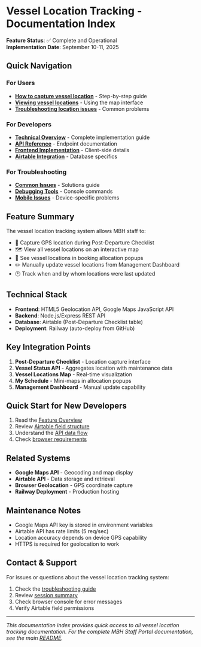 # Vessel Location Tracking - Documentation Index

**Feature Status**: ✅ Complete and Operational  
**Implementation Date**: September 10-11, 2025

## Quick Navigation

### For Users
- **[How to capture vessel location](../02-features/vessel-tracking/VESSEL_LOCATION_TRACKING_IMPLEMENTATION.md#staff-completing-post-departure-checklist)** - Step-by-step guide
- **[Viewing vessel locations](../02-features/vessel-tracking/VESSEL_LOCATION_TRACKING_IMPLEMENTATION.md#viewing-vessel-locations)** - Using the map interface
- **[Troubleshooting location issues](../05-troubleshooting/VESSEL_LOCATION_TRACKING_TROUBLESHOOTING.md#location-capture-issues)** - Common problems

### For Developers
- **[Technical Overview](../02-features/vessel-tracking/VESSEL_LOCATION_TRACKING_IMPLEMENTATION.md)** - Complete implementation guide
- **[API Reference](../04-technical/VESSEL_STATUS_API.md)** - Endpoint documentation
- **[Frontend Implementation](../04-technical/LOCATION_TRACKING_FRONTEND.md)** - Client-side details
- **[Airtable Integration](../03-integrations/airtable/LOCATION_TRACKING_AIRTABLE.md)** - Database specifics

### For Troubleshooting
- **[Common Issues](../05-troubleshooting/VESSEL_LOCATION_TRACKING_TROUBLESHOOTING.md)** - Solutions guide
- **[Debugging Tools](../05-troubleshooting/VESSEL_LOCATION_TRACKING_TROUBLESHOOTING.md#debugging-tools)** - Console commands
- **[Mobile Issues](../05-troubleshooting/VESSEL_LOCATION_TRACKING_TROUBLESHOOTING.md#mobile-specific-issues)** - Device-specific problems

## Feature Summary

The vessel location tracking system allows MBH staff to:
- 📍 Capture GPS location during Post-Departure Checklist
- 🗺️ View all vessel locations on an interactive map
- 📱 See vessel locations in booking allocation popups
- ✏️ Manually update vessel locations from Management Dashboard
- 🕐 Track when and by whom locations were last updated

## Technical Stack

- **Frontend**: HTML5 Geolocation API, Google Maps JavaScript API
- **Backend**: Node.js/Express REST API
- **Database**: Airtable (Post-Departure Checklist table)
- **Deployment**: Railway (auto-deploy from GitHub)

## Key Integration Points

1. **Post-Departure Checklist** - Location capture interface
2. **Vessel Status API** - Aggregates location with maintenance data
3. **Vessel Locations Map** - Real-time visualization
4. **My Schedule** - Mini-maps in allocation popups
5. **Management Dashboard** - Manual update capability

## Quick Start for New Developers

1. Read the [Feature Overview](../02-features/vessel-tracking/VESSEL_LOCATION_TRACKING_IMPLEMENTATION.md)
2. Review [Airtable field structure](../03-integrations/airtable/LOCATION_TRACKING_AIRTABLE.md#table-structure)
3. Understand the [API data flow](../04-technical/VESSEL_STATUS_API.md#data-sources)
4. Check [browser requirements](../04-technical/LOCATION_TRACKING_FRONTEND.md#browser-compatibility)

## Related Systems

- **Google Maps API** - Geocoding and map display
- **Airtable API** - Data storage and retrieval
- **Browser Geolocation** - GPS coordinate capture
- **Railway Deployment** - Production hosting

## Maintenance Notes

- Google Maps API key is stored in environment variables
- Airtable API has rate limits (5 req/sec)
- Location accuracy depends on device GPS capability
- HTTPS is required for geolocation to work

## Contact & Support

For issues or questions about the vessel location tracking system:
1. Check the [troubleshooting guide](../05-troubleshooting/VESSEL_LOCATION_TRACKING_TROUBLESHOOTING.md)
2. Review [session summary](../07-handover/session-summaries/SEPTEMBER_11_2025_LOCATION_TRACKING.md)
3. Check browser console for error messages
4. Verify Airtable field permissions

---

*This documentation index provides quick access to all vessel location tracking documentation. For the complete MBH Staff Portal documentation, see the main [README](../README.md).*
